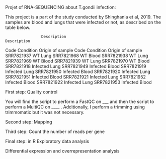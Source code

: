 Projet of RNA-SEQUENCING about T.gondii infection: 

This project is a part of the study conducted by Shinghania et al, 2019. The samples are blood and lungs that were infected or not, as described on the table below.

	                Description			                        Description
Code	      Condition	  Origin of sample	Code	      Condition	Origin of sample
SRR7821937	WT	        Lung		         SRR7821968	      WT	    Blood
SRR7821938	WT	        Lung		         SRR7821969	      WT	    Blood
SRR7821939	WT	        Lung		         SRR7821970	      WT	    Blood
SRR7821918	Infected	  Lung		         SRR7821949	  Infected	  Blood
SRR7821919	Infected	  Lung		         SRR7821950	  Infected	  Blood
SRR7821920	Infected	  Lung		         SRR7821951	  Infected	  Blood
SRR7821921	Infected	  Lung	           SRR7821952	  Infected	  Blood
SRR7821922	Infected	  Lung		         SRR7821953	  Infected	  Blood


First step: Quality control

You will find the script to perform a FastQC on ___ and then the script to perform a MultiQC on ____ . Additionally, I perform a trimming using trimmomatic but it was not necessary.

Second step: Mapping

Third step: Count the number of reads per gene

Final step: in R 
Exploratory data analysis 

Differential expression and overrepresentation analysis 
